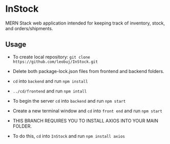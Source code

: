 # InStock
MERN Stack web application intended for keeping track of inventory, stock, and orders/shipments.

## Usage
- To create local repository: ```git clone https://github.com/leobuj/InStock.git```
- Delete both package-lock.json files from frontend and backend folders.
- ```cd``` into ```backend``` and run ```npm install```
- ```../cd/frontend``` and run ```npm intall```
- To begin the server ```cd``` into ```backend``` and run ```npm start```
- Create a new terminal window and ```cd``` into ```front end``` and run ```npm start```

- THIS BRANCH REQUIRES YOU TO INSTALL AXIOS INTO YOUR MAIN FOLDER.
- To do this, ```cd``` into ```InStock``` and run ```npm install axios```
